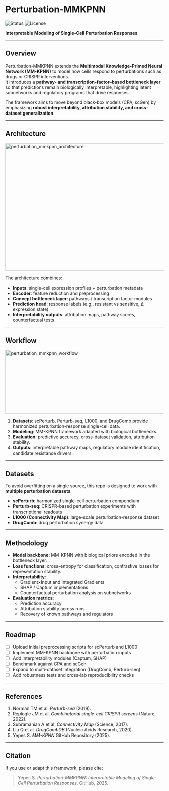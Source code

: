 # Perturbation-MMKPNN
![Status](https://img.shields.io/badge/Status-In%20Progress-yellow)
![License](https://img.shields.io/badge/License-MIT-green)

**Interpretable Modeling of Single-Cell Perturbation Responses**

---

## Overview
Perturbation-MMKPNN extends the **Multimodal Knowledge-Primed Neural Network (MM-KPNN)** to model how cells respond to perturbations such as drugs or CRISPR interventions.  
It introduces a **pathway- and transcription-factor–based bottleneck layer** so that predictions remain biologically interpretable, highlighting latent subnetworks and regulatory programs that drive responses.  

The framework aims to move beyond black-box models (CPA, scGen) by emphasizing **robust interpretability, attribution stability, and cross-dataset generalization**.

---

## Architecture
<img width="817" height="405" alt="perturbation_mmkpnn_architecture" src="https://github.com/user-attachments/assets/4ca345b8-e2ce-400b-997b-193eb1629920" />

The architecture combines:
- **Inputs**: single-cell expression profiles + perturbation metadata  
- **Encoder**: feature reduction and preprocessing  
- **Concept bottleneck layer**: pathways / transcription factor modules  
- **Prediction head**: response labels (e.g., resistant vs sensitive, Δ expression state)  
- **Interpretability outputs**: attribution maps, pathway scores, counterfactual tests  

---

## Workflow
<img width="898" height="203" alt="perturbation_mmkpnn_workflow" src="https://github.com/user-attachments/assets/e45052ac-5d57-4ec0-834d-25f9db11769c" />

1. **Datasets**: scPerturb, Perturb-seq, L1000, and DrugComb provide harmonized perturbation-response single-cell data.  
2. **Modeling**: MM-KPNN framework adapted with biological bottlenecks.  
3. **Evaluation**: predictive accuracy, cross-dataset validation, attribution stability.  
4. **Outputs**: interpretable pathway maps, regulatory module identification, candidate resistance drivers.  

---

## Datasets
To avoid overfitting on a single source, this repo is designed to work with **multiple perturbation datasets**:  
- **scPerturb**: harmonized single-cell perturbation compendium  
- **Perturb-seq**: CRISPR-based perturbation experiments with transcriptional readouts  
- **L1000 (Connectivity Map)**: large-scale perturbation-response dataset  
- **DrugComb**: drug perturbation synergy data  

---

## Methodology
- **Model backbone**: MM-KPNN with biological priors encoded in the bottleneck layer.  
- **Loss functions**: cross-entropy for classification, contrastive losses for representation stability.  
- **Interpretability**:  
  - Gradient×Input and Integrated Gradients  
  - SHAP / Captum implementations  
  - Counterfactual perturbation analysis on subnetworks  
- **Evaluation metrics**:  
  - Prediction accuracy  
  - Attribution stability across runs  
  - Recovery of known pathways and regulators  

---

## Roadmap
- [ ] Upload initial preprocessing scripts for scPerturb and L1000  
- [ ] Implement MM-KPNN backbone with perturbation inputs  
- [ ] Add interpretability modules (Captum, SHAP)  
- [ ] Benchmark against CPA and scGen  
- [ ] Expand to multi-dataset integration (DrugComb, Perturb-seq)  
- [ ] Add robustness tests and cross-lab reproducibility checks  

---

## References
1. Norman TM et al. *Perturb-seq* (2019).  
2. Replogle JM et al. *Combinatorial single-cell CRISPR screens* (Nature, 2022).  
3. Subramanian A et al. *Connectivity Map* (Science, 2017).  
4. Liu Q et al. *DrugCombDB* (Nucleic Acids Research, 2020).  
5. Yepes S. *MM-KPNN* GitHub Repository (2025).  

---

## Citation
If you use or adapt this framework, please cite:

> Yepes S. *Perturbation-MMKPNN: Interpretable Modeling of Single-Cell Perturbation Responses*. GitHub, 2025.
